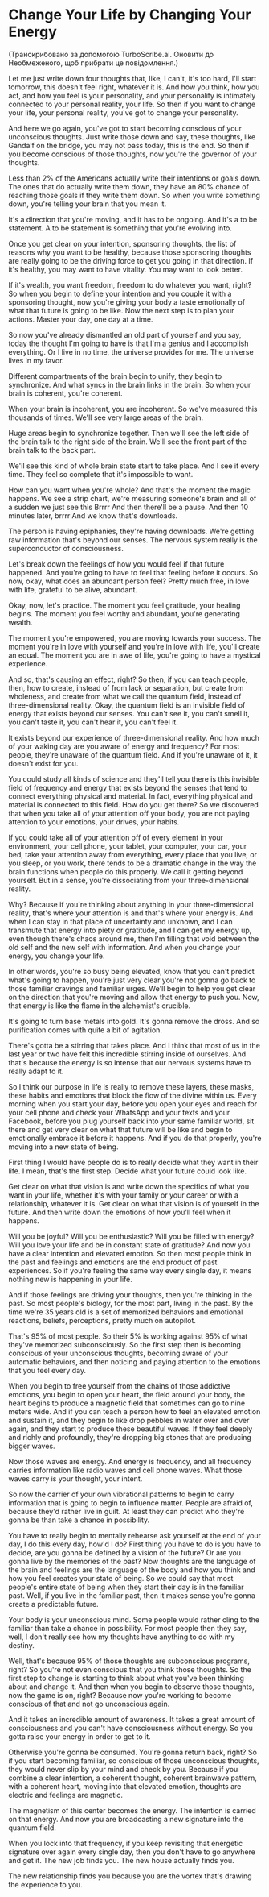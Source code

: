 # Change Your Life by Changing Your Energy

(Транскрибовано за допомогою TurboScribe.ai. Оновити до Необмеженого, щоб прибрати це повідомлення.)

Let me just write down four thoughts that, like, I can't, it's too hard, I'll start tomorrow, this doesn't feel right, whatever it is. And how you think, how you act, and how you feel is your personality, and your personality is intimately connected to your personal reality, your life. So then if you want to change your life, your personal reality, you've got to change your personality.

And here we go again, you've got to start becoming conscious of your unconscious thoughts. Just write those down and say, these thoughts, like Gandalf on the bridge, you may not pass today, this is the end. So then if you become conscious of those thoughts, now you're the governor of your thoughts.

Less than 2% of the Americans actually write their intentions or goals down. The ones that do actually write them down, they have an 80% chance of reaching those goals if they write them down. So when you write something down, you're telling your brain that you mean it.

It's a direction that you're moving, and it has to be ongoing. And it's a to be statement. A to be statement is something that you're evolving into.

Once you get clear on your intention, sponsoring thoughts, the list of reasons why you want to be healthy, because those sponsoring thoughts are really going to be the driving force to get you going in that direction. If it's healthy, you may want to have vitality. You may want to look better.

If it's wealth, you want freedom, freedom to do whatever you want, right? So when you begin to define your intention and you couple it with a sponsoring thought, now you're giving your body a taste emotionally of what that future is going to be like. Now the next step is to plan your actions. Master your day, one day at a time.

So now you've already dismantled an old part of yourself and you say, today the thought I'm going to have is that I'm a genius and I accomplish everything. Or I live in no time, the universe provides for me. The universe lives in my favor.

Different compartments of the brain begin to unify, they begin to synchronize. And what syncs in the brain links in the brain. So when your brain is coherent, you're coherent.

When your brain is incoherent, you are incoherent. So we've measured this thousands of times. We'll see very large areas of the brain.

Huge areas begin to synchronize together. Then we'll see the left side of the brain talk to the right side of the brain. We'll see the front part of the brain talk to the back part.

We'll see this kind of whole brain state start to take place. And I see it every time. They feel so complete that it's impossible to want.

How can you want when you're whole? And that's the moment the magic happens. We see a strip chart, we're measuring someone's brain and all of a sudden we just see this Brrrr And then there'll be a pause. And then 10 minutes later, brrrr And we know that's downloads.

The person is having epiphanies, they're having downloads. We're getting raw information that's beyond our senses. The nervous system really is the superconductor of consciousness.

Let's break down the feelings of how you would feel if that future happened. And you're going to have to feel that feeling before it occurs. So now, okay, what does an abundant person feel? Pretty much free, in love with life, grateful to be alive, abundant.

Okay, now, let's practice. The moment you feel gratitude, your healing begins. The moment you feel worthy and abundant, you're generating wealth.

The moment you're empowered, you are moving towards your success. The moment you're in love with yourself and you're in love with life, you'll create an equal. The moment you are in awe of life, you're going to have a mystical experience.

And so, that's causing an effect, right? So then, if you can teach people, then, how to create, instead of from lack or separation, but create from wholeness, and create from what we call the quantum field, instead of three-dimensional reality. Okay, the quantum field is an invisible field of energy that exists beyond our senses. You can't see it, you can't smell it, you can't taste it, you can't hear it, you can't feel it.

It exists beyond our experience of three-dimensional reality. And how much of your waking day are you aware of energy and frequency? For most people, they're unaware of the quantum field. And if you're unaware of it, it doesn't exist for you.

You could study all kinds of science and they'll tell you there is this invisible field of frequency and energy that exists beyond the senses that tend to connect everything physical and material. In fact, everything physical and material is connected to this field. How do you get there? So we discovered that when you take all of your attention off your body, you are not paying attention to your emotions, your drives, your habits.

If you could take all of your attention off of every element in your environment, your cell phone, your tablet, your computer, your car, your bed, take your attention away from everything, every place that you live, or you sleep, or you work, there tends to be a dramatic change in the way the brain functions when people do this properly. We call it getting beyond yourself. But in a sense, you're dissociating from your three-dimensional reality.

Why? Because if you're thinking about anything in your three-dimensional reality, that's where your attention is and that's where your energy is. And when I can stay in that place of uncertainty and unknown, and I can transmute that energy into piety or gratitude, and I can get my energy up, even though there's chaos around me, then I'm filling that void between the old self and the new self with information. And when you change your energy, you change your life.

In other words, you're so busy being elevated, know that you can't predict what's going to happen, you're just very clear you're not gonna go back to those familiar cravings and familiar urges. We'll begin to help you get clear on the direction that you're moving and allow that energy to push you. Now, that energy is like the flame in the alchemist's crucible.

It's going to turn base metals into gold. It's gonna remove the dross. And so purification comes with quite a bit of agitation.

There's gotta be a stirring that takes place. And I think that most of us in the last year or two have felt this incredible stirring inside of ourselves. And that's because the energy is so intense that our nervous systems have to really adapt to it.

So I think our purpose in life is really to remove these layers, these masks, these habits and emotions that block the flow of the divine within us. Every morning when you start your day, before you open your eyes and reach for your cell phone and check your WhatsApp and your texts and your Facebook, before you plug yourself back into your same familiar world, sit there and get very clear on what that future will be like and begin to emotionally embrace it before it happens. And if you do that properly, you're moving into a new state of being.

First thing I would have people do is to really decide what they want in their life. I mean, that's the first step. Decide what your future could look like.

Get clear on what that vision is and write down the specifics of what you want in your life, whether it's with your family or your career or with a relationship, whatever it is. Get clear on what that vision is of yourself in the future. And then write down the emotions of how you'll feel when it happens.

Will you be joyful? Will you be enthusiastic? Will you be filled with energy? Will you love your life and be in constant state of gratitude? And now you have a clear intention and elevated emotion. So then most people think in the past and feelings and emotions are the end product of past experiences. So if you're feeling the same way every single day, it means nothing new is happening in your life.

And if those feelings are driving your thoughts, then you're thinking in the past. So most people's biology, for the most part, living in the past. By the time we're 35 years old is a set of memorized behaviors and emotional reactions, beliefs, perceptions, pretty much on autopilot.

That's 95% of most people. So their 5% is working against 95% of what they've memorized subconsciously. So the first step then is becoming conscious of your unconscious thoughts, becoming aware of your automatic behaviors, and then noticing and paying attention to the emotions that you feel every day.

When you begin to free yourself from the chains of those addictive emotions, you begin to open your heart, the field around your body, the heart begins to produce a magnetic field that sometimes can go to nine meters wide. And if you can teach a person how to feel an elevated emotion and sustain it, and they begin to like drop pebbles in water over and over again, and they start to produce these beautiful waves. If they feel deeply and richly and profoundly, they're dropping big stones that are producing bigger waves.

Now those waves are energy. And energy is frequency, and all frequency carries information like radio waves and cell phone waves. What those waves carry is your thought, your intent.

So now the carrier of your own vibrational patterns to begin to carry information that is going to begin to influence matter. People are afraid of, because they'd rather live in guilt. At least they can predict who they're gonna be than take a chance in possibility.

You have to really begin to mentally rehearse ask yourself at the end of your day, I do this every day, how'd I do? First thing you have to do is you have to decide, are you gonna be defined by a vision of the future? Or are you gonna live by the memories of the past? Now thoughts are the language of the brain and feelings are the language of the body and how you think and how you feel creates your state of being. So we could say that most people's entire state of being when they start their day is in the familiar past. Well, if you live in the familiar past, then it makes sense you're gonna create a predictable future.

Your body is your unconscious mind. Some people would rather cling to the familiar than take a chance in possibility. For most people then they say, well, I don't really see how my thoughts have anything to do with my destiny.

Well, that's because 95% of those thoughts are subconscious programs, right? So you're not even conscious that you think those thoughts. So the first step to change is starting to think about what you've been thinking about and change it. And then when you begin to observe those thoughts, now the game is on, right? Because now you're working to become conscious of that and not go unconscious again.

And it takes an incredible amount of awareness. It takes a great amount of consciousness and you can't have consciousness without energy. So you gotta raise your energy in order to get to it.

Otherwise you're gonna be consumed. You're gonna return back, right? So if you start becoming familiar, so conscious of those unconscious thoughts, they would never slip by your mind and check by you. Because if you combine a clear intention, a coherent thought, coherent brainwave pattern, with a coherent heart, moving into that elevated emotion, thoughts are electric and feelings are magnetic.

The magnetism of this center becomes the energy. The intention is carried on that energy. And now you are broadcasting a new signature into the quantum field.

When you lock into that frequency, if you keep revisiting that energetic signature over again every single day, then you don't have to go anywhere and get it. The new job finds you. The new house actually finds you.

The new relationship finds you because you are the vortex that's drawing the experience to you.


